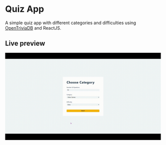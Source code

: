 # Quiz App

A simple quiz app with different categories and difficulties using [OpenTriviaDB](https://opentdb.com/api_config.php) and ReactJS.

## Live preview

![Quiz App](public/Quiz.gif)
